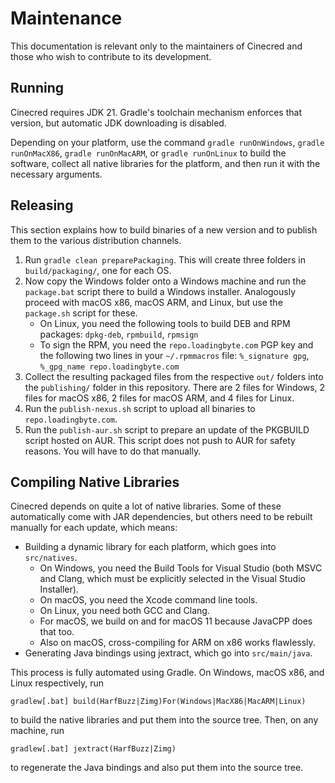 Maintenance
===========

This documentation is relevant only to the maintainers of Cinecred and those who
wish to contribute to its development.


Running
-------

Cinecred requires JDK 21. Gradle's toolchain mechanism enforces that version,
but automatic JDK downloading is disabled.

Depending on your platform, use the command `gradle runOnWindows`,
`gradle runOnMacX86`, `gradle runOnMacARM`, or `gradle runOnLinux` to build the
software, collect all native libraries for the platform, and then run it with
the necessary arguments.


Releasing
---------

This section explains how to build binaries of a new version and to publish them
to the various distribution channels.

1. Run `gradle clean preparePackaging`.
   This will create three folders in `build/packaging/`, one for each OS.
2. Now copy the Windows folder onto a Windows machine and run the `package.bat`
   script there to build a Windows installer.
   Analogously proceed with macOS x86, macOS ARM, and Linux, but use the
   `package.sh` script for these.
    * On Linux, you need the following tools to build DEB and RPM
      packages: `dpkg-deb`, `rpmbuild`, `rpmsign`
    * To sign the RPM, you need the `repo.loadingbyte.com` PGP key and the
      following two lines in your `~/.rpmmacros`
      file: `%_signature gpg`, `%_gpg_name repo.loadingbyte.com`
3. Collect the resulting packaged files from the respective `out/` folders into
   the `publishing/` folder in this repository.
   There are 2 files for Windows, 2 files for macOS x86, 2 files for macOS ARM,
   and 4 files for Linux.
4. Run the `publish-nexus.sh` script to upload all binaries
   to `repo.loadingbyte.com`.
5. Run the `publish-aur.sh` script to prepare an update of the PKGBUILD script
   hosted on AUR.
   This script does not push to AUR for safety reasons.
   You will have to do that manually.


Compiling Native Libraries
--------------------------

Cinecred depends on quite a lot of native libraries. Some of these automatically
come with JAR dependencies, but others need to be rebuilt manually for each
update, which means:

- Building a dynamic library for each platform, which goes into `src/natives`.
    - On Windows, you need the Build Tools for Visual Studio (both MSVC and
      Clang, which must be explicitly selected in the Visual Studio Installer).
    - On macOS, you need the Xcode command line tools.
    - On Linux, you need both GCC and Clang.
    - For macOS, we build on and for macOS 11 because JavaCPP does that too.
    - Also on macOS, cross-compiling for ARM on x86 works flawlessly.
- Generating Java bindings using jextract, which go into `src/main/java`.

This process is fully automated using Gradle. On Windows, macOS x86, and Linux
respectively, run

    gradlew[.bat] build(HarfBuzz|Zimg)For(Windows|MacX86|MacARM|Linux)

to build the native libraries and put them into the source tree. Then, on any
machine, run

    gradlew[.bat] jextract(HarfBuzz|Zimg)

to regenerate the Java bindings and also put them into the source tree.
